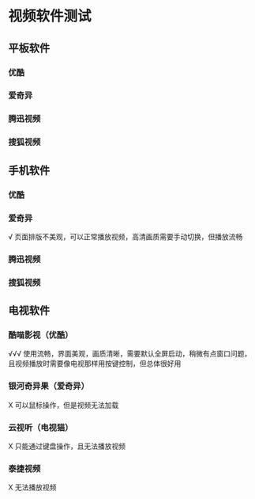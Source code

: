 # 视频软件测试

## 平板软件
### 优酷

### 爱奇异


### 腾迅视频

### 搜狐视频

## 手机软件
### 优酷

### 爱奇异
√ 页面排版不美观，可以正常播放视频，高清画质需要手动切换，但播放流畅


### 腾迅视频

### 搜狐视频

## 电视软件
### 酷喵影视（优酷）
√√√ 使用流畅，界面美观，画质清晰，需要默认全屏启动，稍微有点窗口问题，且视频播放时需要像电视那样用按键控制，但总体很好用

### 银河奇异果（爱奇异）
X 可以鼠标操作，但是视频无法加载

### 云视听（电视猫）
X 只能通过键盘操作，且无法播放视频

### 泰捷视频
X 无法播放视频
